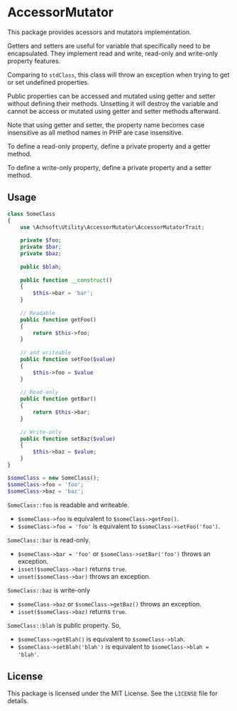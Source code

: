 AccessorMutator
===============

This package provides acessors and mutators implementation.

Getters and setters are useful for variable that specifically need to be encapsulated. They implement read and write, read-only and write-only property features.

Comparing to `stdClass`, this class will throw an exception when trying to get or set undefined properties.

Public properties can be accessed and mutated using getter and setter without defining their methods. Unsetting it will destroy the variable and cannot be access or mutated using getter and setter methods afterward.

Note that using getter and setter, the property name becomes case insensitive as all method names in PHP are case insensitive.

To define a read-only property, define a private property and a getter method.

To define a write-only property, define a private property and a setter method.

Usage
-----

```php
class SomeClass
{
    use \Achsoft\Utility\AccessorMutator\AccessorMutatorTrait;
    
    private $foo;
    private $bar;
    private $baz;
    
    public $blah;
    
    public function __construct()
    {
        $this->bar = 'bar';
    }
    
    // Readable
    public function getFoo()
    {
        return $this->foo;
    }
    
    // and writeable
    public function setFoo($value)
    {
        $this->foo = $value
    }
    
    // Read-only
    public function getBar()
    {
        return $this->bar;
    }
    
    // Write-only
    public function setBaz($value)
    {
        $this->baz = $value;
    }
}

$someClass = new SomeClass();
$someClass->foo = 'foo';
$someClass->baz = 'baz';

```
`SomeClass::foo` is readable and writeable.

* `$someClass->foo` is equivalent to `$someClass->getFoo()`.
* `$someClass->foo = 'foo'` is equivalent to `$someClass->setFoo('foo')`.

`SomeClass::bar` is read-only.

* `$someClass->bar = 'foo'` or `$someClass->setBar('foo')` throws an exception.
* `isset($someClass->bar)` returns `true`.
* `unset($someClass->bar)` throws an exception.

`SomeClass::baz` is write-only

* `$someClass->baz` or `$someClass->getBaz()` throws an exception.
* `isset($someClass->baz)` returns `true`.

`SomeClass::blah` is public property. So,

* `$someClass->getBlah()` is equivalent to `$someClass->blah`.
* `$someClass->setBlah('blah')` is equivalent to `$someClass->blah = 'blah'`.



License
-------

This package is licensed under the MIT License. See the `LICENSE` file for details.
